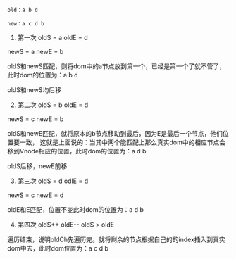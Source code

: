 ```text
old：a b d

new：a c d b
```
1. 第一次
oldS = a
oldE = d

newS = a
newE = b

oldS和newS匹配，则将dom中的a节点放到第一个，已经是第一个了就不管了，此时dom的位置为：a b d

oldS和newS均后移

2. 第二次
oldS = b
oldE = d

newS = c
newE = b

oldS和newE匹配，就将原本的b节点移动到最后，因为E是最后一个节点，他们位置要一致，
这就是上面说的：当其中两个能匹配上那么真实dom中的相应节点会移到Vnode相应的位置，此时dom的位置为：a d b

oldS后移，newE前移

3. 第三次
oldS = d
odlE = d

newS = c
newE = d

oldE和E匹配，位置不变此时dom的位置为：a d b

4. 第四次
oldS++
oldE--
oldS > oldE

遍历结束，说明oldCh先遍历完。就将剩余的节点根据自己的的index插入到真实dom中去，此时dom位置为：a c d b